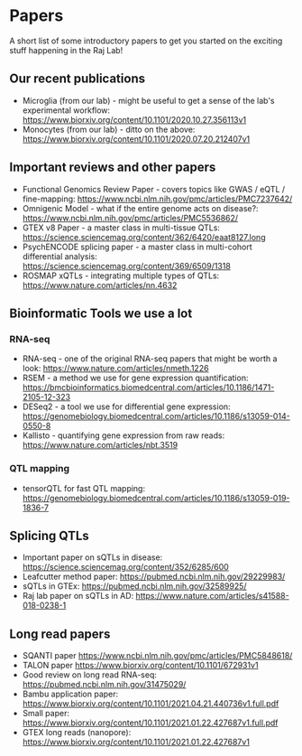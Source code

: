 # Papers

A short list of some introductory papers to get you started on the exciting stuff happening in the Raj Lab!

## Our recent publications

* Microglia (from our lab) - might be useful to get a sense of the lab's experimental workflow: https://www.biorxiv.org/content/10.1101/2020.10.27.356113v1
* Monocytes (from our lab) - ditto on the above: https://www.biorxiv.org/content/10.1101/2020.07.20.212407v1

## Important reviews and other papers

* Functional Genomics Review Paper - covers topics like GWAS / eQTL / fine-mapping: https://www.ncbi.nlm.nih.gov/pmc/articles/PMC7237642/
* Omnigenic Model - what if the entire genome acts on disease?: https://www.ncbi.nlm.nih.gov/pmc/articles/PMC5536862/
* GTEX v8 Paper - a master class in multi-tissue QTLs: https://science.sciencemag.org/content/362/6420/eaat8127.long
* PsychENCODE splicing paper - a master class in multi-cohort differential analysis: https://science.sciencemag.org/content/369/6509/1318
* ROSMAP xQTLs - integrating multiple types of QTLs: https://www.nature.com/articles/nn.4632

## Bioinformatic Tools we use a lot

### RNA-seq

* RNA-seq - one of the original RNA-seq papers that might be worth a look: https://www.nature.com/articles/nmeth.1226
* RSEM - a method we use for gene expression quantification: https://bmcbioinformatics.biomedcentral.com/articles/10.1186/1471-2105-12-323
* DESeq2 - a tool we use for differential gene expression: https://genomebiology.biomedcentral.com/articles/10.1186/s13059-014-0550-8
* Kallisto - quantifying gene expression from raw reads: https://www.nature.com/articles/nbt.3519

### QTL mapping

* tensorQTL for fast QTL mapping: https://genomebiology.biomedcentral.com/articles/10.1186/s13059-019-1836-7

## Splicing QTLs

* Important paper on sQTLs in disease: https://science.sciencemag.org/content/352/6285/600 
* Leafcutter method paper: https://pubmed.ncbi.nlm.nih.gov/29229983/ 
* sQTLs in GTEx: https://pubmed.ncbi.nlm.nih.gov/32589925/ 
* Raj lab paper on sQTLs in AD: https://www.nature.com/articles/s41588-018-0238-1 

## Long read papers

* SQANTI paper https://www.ncbi.nlm.nih.gov/pmc/articles/PMC5848618/ 
* TALON paper https://www.biorxiv.org/content/10.1101/672931v1
* Good review on long read RNA-seq: https://pubmed.ncbi.nlm.nih.gov/31475029/ 
* Bambu application paper: https://www.biorxiv.org/content/10.1101/2021.04.21.440736v1.full.pdf
* Small paper: https://www.biorxiv.org/content/10.1101/2021.01.22.427687v1.full.pdf 
* GTEX long reads (nanopore): https://www.biorxiv.org/content/10.1101/2021.01.22.427687v1 


